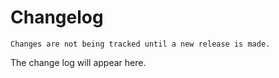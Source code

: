 # Changelog

```{warning}
Changes are not being tracked until a new release is made. 
```

The change log will appear here.